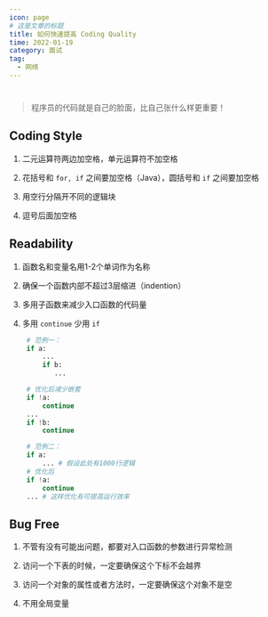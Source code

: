```yaml
---
icon: page
# 这是文章的标题
title: 如何快速提高 Coding Quality
time: 2022-01-19
category: 面试
tag:
  - 网络
---
```


# 

> 程序员的代码就是自己的脸面，比自己张什么样更重要！

## Coding Style

1. 二元运算符两边加空格，单元运算符不加空格

2. 花括号和 `for, if` 之间要加空格（Java），圆括号和 `if` 之间要加空格

3. 用空行分隔开不同的逻辑块

4. 逗号后面加空格

## Readability

1. 函数名和变量名用1-2个单词作为名称

2. 确保一个函数内部不超过3层缩进（indention）

3. 多用子函数来减少入口函数的代码量

4. 多用 `continue` 少用 `if`

   ```python
    # 范例一：
    if a:
        ...
        if b:
           ...

    # 优化后减少嵌套
    if !a:
        continue
    ...
    if !b:
        continue

    # 范例二：
    if a:
        ... # 假设此处有1000行逻辑
    # 优化后
    if !a:
        continue
    ... # 这样优化有可提高运行效率
   ```

## Bug Free

1. 不管有没有可能出问题，都要对入口函数的参数进行异常检测

2. 访问一个下表的时候，一定要确保这个下标不会越界

3. 访问一个对象的属性或者方法时，一定要确保这个对象不是空

4. 不用全局变量
